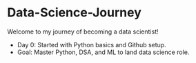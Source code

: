 # Data-Science-Journey
Welcome to my journey of becoming a data scientist!
- Day 0: Started with Python basics and Github setup.
- Goal: Master Python, DSA, and ML to land data science role.